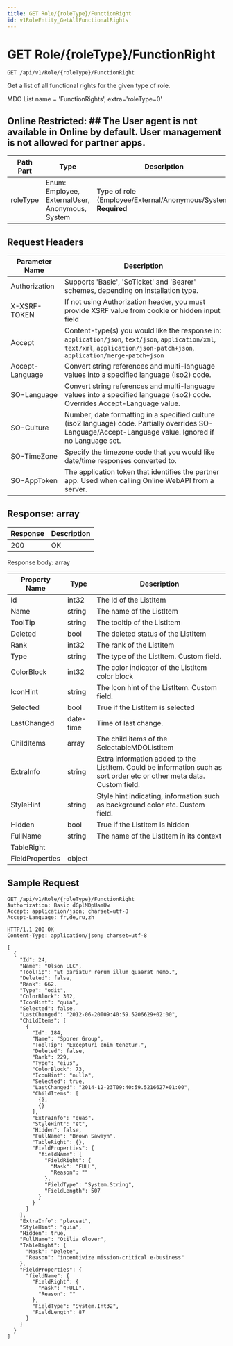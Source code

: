 ```yaml
---
title: GET Role/{roleType}/FunctionRight
id: v1RoleEntity_GetAllFunctionalRights
---
```


# GET Role/{roleType}/FunctionRight

```http
GET /api/v1/Role/{roleType}/FunctionRight
```

Get a list of all functional rights for the given type of role.

MDO List name = 'FunctionRights', extra='roleType=0' 


## Online Restricted: ## The User agent is not available in Online by default. User management is not allowed for partner apps.




| Path Part | Type | Description |
|-----------|------|-------------|
| roleType | Enum: Employee, ExternalUser, Anonymous, System | Type of role (Employee/External/Anonymous/System) **Required** |



## Request Headers

| Parameter Name | Description |
|----------------|-------------|
| Authorization  | Supports 'Basic', 'SoTicket' and 'Bearer' schemes, depending on installation type. |
| X-XSRF-TOKEN   | If not using Authorization header, you must provide XSRF value from cookie or hidden input field |
| Accept         | Content-type(s) you would like the response in: `application/json`, `text/json`, `application/xml`, `text/xml`, `application/json-patch+json`, `application/merge-patch+json` |
| Accept-Language | Convert string references and multi-language values into a specified language (iso2) code. |
| SO-Language | Convert string references and multi-language values into a specified language (iso2) code. Overrides Accept-Language value. |
| SO-Culture | Number, date formatting in a specified culture (iso2 language) code. Partially overrides SO-Language/Accept-Language value. Ignored if no Language set. |
| SO-TimeZone | Specify the timezone code that you would like date/time responses converted to. |
| SO-AppToken | The application token that identifies the partner app. Used when calling Online WebAPI from a server. |


## Response: array



| Response | Description |
|----------------|-------------|
| 200 | OK |

Response body: array

| Property Name | Type |  Description |
|----------------|------|--------------|
| Id | int32 | The Id of the ListItem |
| Name | string | The name of the ListItem |
| ToolTip | string | The tooltip of the ListItem |
| Deleted | bool | The deleted status of the ListItem |
| Rank | int32 | The rank of the ListItem |
| Type | string | The type of the ListItem. Custom field. |
| ColorBlock | int32 | The color indicator of the ListItem color block |
| IconHint | string | The Icon hint of the ListItem. Custom field. |
| Selected | bool | True if the ListItem is selected |
| LastChanged | date-time | Time of last change. |
| ChildItems | array | The child items of the SelectableMDOListItem |
| ExtraInfo | string | Extra information added to the ListItem. Could be information such as sort order etc or other meta data. Custom field. |
| StyleHint | string | Style hint indicating, information such as background color etc. Custom field. |
| Hidden | bool | True if the ListItem is hidden |
| FullName | string | The name of the ListItem in its context |
| TableRight |  |  |
| FieldProperties | object |  |

## Sample Request

```http!
GET /api/v1/Role/{roleType}/FunctionRight
Authorization: Basic dGplMDpUamUw
Accept: application/json; charset=utf-8
Accept-Language: fr,de,ru,zh
```

```http_
HTTP/1.1 200 OK
Content-Type: application/json; charset=utf-8

[
  {
    "Id": 24,
    "Name": "Olson LLC",
    "ToolTip": "Et pariatur rerum illum quaerat nemo.",
    "Deleted": false,
    "Rank": 662,
    "Type": "odit",
    "ColorBlock": 302,
    "IconHint": "quia",
    "Selected": false,
    "LastChanged": "2012-06-20T09:40:59.5206629+02:00",
    "ChildItems": [
      {
        "Id": 184,
        "Name": "Sporer Group",
        "ToolTip": "Excepturi enim tenetur.",
        "Deleted": false,
        "Rank": 229,
        "Type": "eius",
        "ColorBlock": 73,
        "IconHint": "nulla",
        "Selected": true,
        "LastChanged": "2014-12-23T09:40:59.5216627+01:00",
        "ChildItems": [
          {},
          {}
        ],
        "ExtraInfo": "quas",
        "StyleHint": "et",
        "Hidden": false,
        "FullName": "Brown Sawayn",
        "TableRight": {},
        "FieldProperties": {
          "fieldName": {
            "FieldRight": {
              "Mask": "FULL",
              "Reason": ""
            },
            "FieldType": "System.String",
            "FieldLength": 507
          }
        }
      }
    ],
    "ExtraInfo": "placeat",
    "StyleHint": "quia",
    "Hidden": true,
    "FullName": "Otilia Glover",
    "TableRight": {
      "Mask": "Delete",
      "Reason": "incentivize mission-critical e-business"
    },
    "FieldProperties": {
      "fieldName": {
        "FieldRight": {
          "Mask": "FULL",
          "Reason": ""
        },
        "FieldType": "System.Int32",
        "FieldLength": 87
      }
    }
  }
]
```